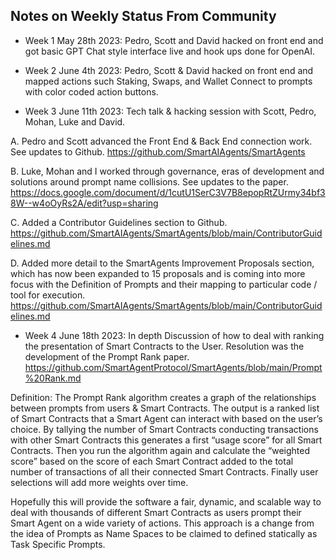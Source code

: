 ## Notes on Weekly Status From Community 

- Week 1 May 28th 2023: Pedro, Scott and David hacked on front end and got basic GPT Chat style interface live and hook ups done for OpenAI.

- Week 2 June 4th 2023: Pedro, Scott & David hacked on front end and mapped actions such Staking, Swaps, and Wallet Connect to prompts with color coded action buttons.

- Week 3 June 11th 2023: Tech talk & hacking session with Scott, Pedro, Mohan, Luke and David. 

A. Pedro and Scott advanced the Front End & Back End connection work. See updates to Github.
https://github.com/SmartAIAgents/SmartAgents

B. Luke, Mohan and I worked through governance, eras of development and solutions around prompt name collisions. See updates to the paper.
https://docs.google.com/document/d/1cutU1SerC3V7B8epopRtZUrmy34bf38W--w4oOyRs2A/edit?usp=sharing

C. Added a Contributor Guidelines section to Github.
https://github.com/SmartAIAgents/SmartAgents/blob/main/ContributorGuidelines.md

D. Added more detail to the SmartAgents Improvement Proposals section, which has now been expanded to 15 proposals and is coming into more focus with the Definition of Prompts and their mapping to particular code / tool for execution. https://github.com/SmartAIAgents/SmartAgents/blob/main/ContributorGuidelines.md

- Week 4 June 18th 2023: In depth Discussion of how to deal with ranking the presentation of Smart Contracts to the User.
Resolution was the development of the Prompt Rank paper. https://github.com/SmartAgentProtocol/SmartAgents/blob/main/Prompt%20Rank.md

Definition: The Prompt Rank algorithm creates a graph of the relationships between prompts from users & Smart Contracts. The output is a ranked list of Smart Contracts that a Smart Agent can interact with based on the user’s choice. By tallying the number of Smart Contracts conducting transactions with other Smart Contracts this generates a first “usage score” for all Smart Contracts. Then you run the algorithm again and calculate the “weighted score” based on the score of each Smart Contract added to the total number of transactions of all their connected Smart Contracts. Finally user selections will add more weights over time.

Hopefully this will provide the software a fair, dynamic, and scalable way to deal with thousands of different Smart Contracts as users prompt their Smart Agent on a wide variety of actions. This approach is a change from the idea of Prompts as Name Spaces to be claimed to defined statically as Task Specific Prompts.
